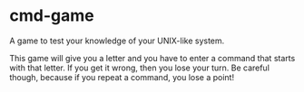 cmd-game
========
A game to test your knowledge of your UNIX-like system.

This game will give you a letter and you have to enter a command that starts with that letter. 
If you get it wrong, then you lose your turn. 
Be careful though, because if you repeat a command, you lose a point!


